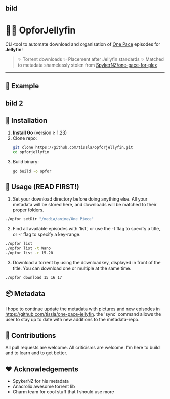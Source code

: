 ## bild

# 🏴‍☠️ OpforJellyfin

CLI-tool to automate download and organisation of [One Pace](https://onepace.net) episodes for **Jellyfin**!

> ✨ Torrent downloads
> ✨ Placement after Jellyfin standards
> ✨ Matched to metadata shamelessly stolen from [SpykerNZ/one-pace-for-plex](https://github.com/SpykerNZ/one-pace-for-plex)   

---

## 📸 Example

## bild 2


## 🚀 Installation

1. **Install Go** (version ≥ 1.23)  
2. Clone repo:
   ```bash
   git clone https://github.com/tissla/opforjellyfin.git
   cd opforjellyfin
3. Build binary:
   ```bash
   go build -o opfor


## 🔧 Usage (READ FIRST!)

1. Set your download directory before doing anything else. All your metadata will be stored here, and downloads will be matched to their proper folders.
  ```bash
  ./opfor setDir "/media/anime/One Piece"
  ```
2. Find all available episodes with 'list', or use the -t flag to specify a title, or -r flag to specify a key-range.
  ```bash
  ./opfor list
  ./opfor list -t Wano
  ./opfor list -r 15-20
  ```
3. Download a torrent by using the downloadkey, displayed in front of the title. You can download one or multiple at the same time.
  ```bash
  ./opfor download 15 16 17
  ```

## 📦 Metadata

I hope to continue update the metadata with pictures and new episodes in https://github.com/tissla/one-pace-jellyfin.
the 'sync' command allows the user to stay up to date with new additions to the metadata-repo.

## 🤝 Contributions

All pull requests are welcome. All criticisms are welcome. I'm here to build and to learn and to get better.


## ❤️  Acknowledgements

- SpykerNZ for his metadata
- Anacrolix awesome torrent lib
- Charm team for cool stuff that I should use more
